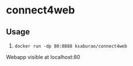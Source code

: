 # connect4web

## Usage

1. `docker run -dp 80:8888 ksaburao/connect4web`

Webapp visible at localhost:80
